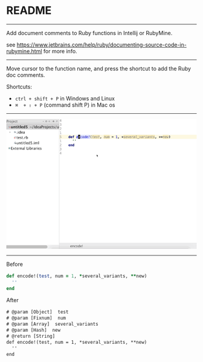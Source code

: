 # README
---

Add document comments to Ruby functions in Intellij or RubyMine.

see https://www.jetbrains.com/help/ruby/documenting-source-code-in-rubymine.html for more info.

---


Move cursor to the function name, and press the shortcut to add the Ruby doc comments.

Shortcuts:

-  `ctrl + shift + P` in Windows and Linux
-  `⌘  + ⇧ + P` (command shift P) in Mac os


---

![example]( https://raw.githubusercontent.com/aristotll/RubyDocAdder/master/rdoc-adder.gif )

---

Before
```ruby
def encode!(test, num = 1, *several_variants, **new)
  ''
end
```

After
```
# @param [Object]  test
# @param [Fixnum]  num
# @param [Array]  several_variants
# @param [Hash]  new
# @return [String]
def encode!(test, num = 1, *several_variants, **new)
  ''
end

```